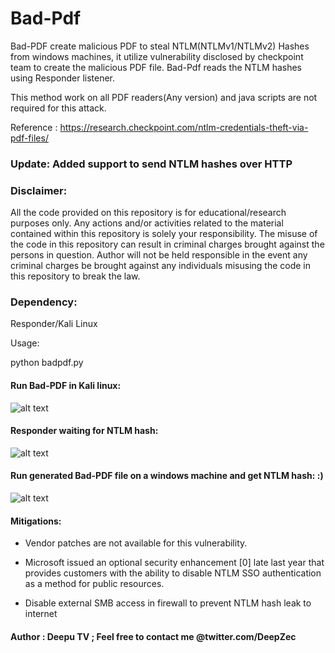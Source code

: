 # Bad-Pdf

Bad-PDF create malicious PDF to steal NTLM(NTLMv1/NTLMv2) Hashes from windows machines, it utilize vulnerability disclosed by checkpoint team to create the malicious PDF file. Bad-Pdf reads the NTLM hashes using Responder listener.

This method work on all PDF readers(Any version) and java scripts are not required for this attack.

Reference : https://research.checkpoint.com/ntlm-credentials-theft-via-pdf-files/

### Update: Added support to send NTLM hashes over HTTP

### Disclaimer:

All the code provided on this repository is for educational/research purposes only. Any actions and/or activities related to the material contained within this repository is solely your responsibility. The misuse of the code in this repository can result in criminal charges brought against the persons in question. Author will not be held responsible in the event any criminal charges be brought against any individuals misusing the code in this repository to break the law.

### Dependency: 
Responder/Kali Linux

Usage:

python badpdf.py

#### Run Bad-PDF in Kali linux:

![alt text](https://github.com/deepzec/Bad-Pdf/blob/master/screenshots/bad-pdf3.PNG "Bad-PDF")

#### Responder waiting for NTLM hash:

![alt text](https://github.com/deepzec/Bad-Pdf/blob/master/screenshots/responder.PNG "Bad-PDF")

#### Run generated Bad-PDF file on a windows machine and get NTLM hash: :)

![alt text](https://github.com/deepzec/Bad-Pdf/blob/master/screenshots/NTLM-hash.PNG "Bad-PDF")

#### Mitigations:

* Vendor patches are not available for this vulnerability. 

* Microsoft issued an optional security enhancement [0] late last year that provides customers with the ability to disable NTLM SSO authentication as a method for public resources.

* Disable external SMB access in firewall to prevent NTLM hash leak to internet

#### Author : Deepu TV ; Feel free to contact me @twitter.com/DeepZec 

